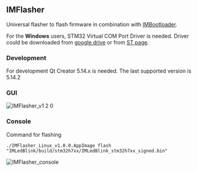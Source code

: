 ## IMFlasher

Universal flasher to flash firmware in combination with [IMBootloader](https://github.com/IMProject/IMBootloader).

For the **Windows** users, STM32 Virtual COM Port Driver is needed. 
Driver could be downloaded from [google drive](https://drive.google.com/file/d/1Q3xW258Yz5Dm848b3n0GM79cMouMZZW2/view?usp=sharing)
or from [ST page](https://my.st.com/content/my_st_com/en/products/development-tools/software-development-tools/stm32-software-development-tools/stm32-utilities/stsw-stm32102.license=1620802527054.product=STSW-STM32102.version=1.5.0.html).

### Development
For development Qt Creator 5.14.x is needed. The last supported version is 5.14.2


### GUI
![IMFlasher_v1 2 0](https://user-images.githubusercontent.com/10188706/166103709-5e37b51f-34e5-41c7-953a-fbe97f88fc1b.gif)


### Console

Command for flashing

`./IMFlasher_Linux_v1.0.0.AppImage flash "IMLedBlink/build/stm32h7xx/IMLedBlink_stm32h7xx_signed.bin"`

![IMFlasher_console](https://user-images.githubusercontent.com/10188706/120115162-bc0fe680-c182-11eb-81ce-543e9fd1175b.gif)

